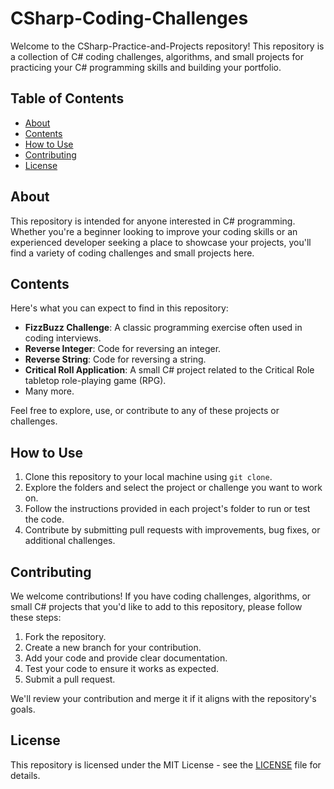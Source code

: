 # CSharp-Coding-Challenges

Welcome to the CSharp-Practice-and-Projects repository! This repository is a collection of C# coding challenges, algorithms, and small projects for practicing your C# programming skills and building your portfolio.

## Table of Contents

- [About](#about)
- [Contents](#contents)
- [How to Use](#how-to-use)
- [Contributing](#contributing)
- [License](#license)

## About

This repository is intended for anyone interested in C# programming. Whether you're a beginner looking to improve your coding skills or an experienced developer seeking a place to showcase your projects, you'll find a variety of coding challenges and small projects here.

## Contents

Here's what you can expect to find in this repository:

- **FizzBuzz Challenge**: A classic programming exercise often used in coding interviews.
- **Reverse Integer**: Code for reversing an integer.
- **Reverse String**: Code for reversing a string.
- **Critical Roll Application**: A small C# project related to the Critical Role tabletop role-playing game (RPG).
- Many more.

Feel free to explore, use, or contribute to any of these projects or challenges.

## How to Use

1. Clone this repository to your local machine using `git clone`.
2. Explore the folders and select the project or challenge you want to work on.
3. Follow the instructions provided in each project's folder to run or test the code.
4. Contribute by submitting pull requests with improvements, bug fixes, or additional challenges.

## Contributing

We welcome contributions! If you have coding challenges, algorithms, or small C# projects that you'd like to add to this repository, please follow these steps:

1. Fork the repository.
2. Create a new branch for your contribution.
3. Add your code and provide clear documentation.
4. Test your code to ensure it works as expected.
5. Submit a pull request.

We'll review your contribution and merge it if it aligns with the repository's goals.

## License

This repository is licensed under the MIT License - see the [LICENSE](LICENSE) file for details.
